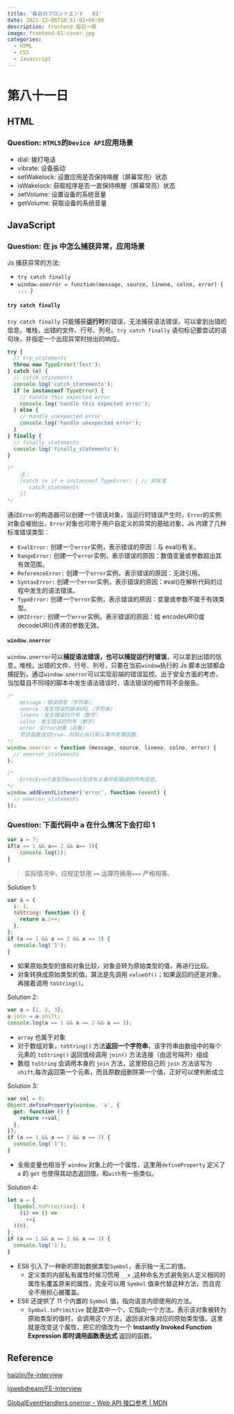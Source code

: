 ```yaml
---
title: '毎日のフロントエンド　 81'
date: 2021-12-06T10:51:02+09:00
description: frontend 每日一练
image: frontend-81-cover.jpg
categories:
  - HTML
  - CSS
  - Javascript
---
```


# 第八十一日

## HTML

### **Question:** `HTML5`的`Device API`应用场景

- dial: 拨打电话
- vibrate: 设备振动
- setWakelock: 设置应用是否保持唤醒（屏幕常亮）状态
- isWakelock: 获取程序是否一直保持唤醒（屏幕常亮）状态
- setVolume: 设置设备的系统音量
- getVolume: 获取设备的系统音量

## JavaScript

### **Question:** 在 js 中怎么捕获异常，应用场景

Js 捕获异常的方法:

- `try catch finally`
- `window.onerror = function(message, source, lineno, colno, error) { ... }`

#### `try catch finally`

`try catch finally` 只能捕获**运行时**的错误，无法捕获语法错误，可以拿到出错的信息，堆栈，出错的文件、行号、列号。`try catch finally` 语句标记要尝试的语句块，并指定一个出现异常时抛出的响应。

```js
try {
  // try_statements
  throw new TypeError('Test');
} catch (e) {
  // catch_statements
  console.log('catch_statements');
  if (e instanceof TypeError) {
    // handle this expected error
    console.log('handle this expected error');
  } else {
    // handle unexpected error
    console.log('handle unexpected error');
  }
} finally {
  // finally_statements
  console.log('finally_statements');
}

/*
    注：
    [catch (e if e instanceof TypeError) { // 非标准
       catch_statements
    }]
*/
```

通过`Error`的构造器可以创建一个错误对象，当运行时错误产生时，`Error`的实例对象会被抛出，`Error`对象也可用于用户自定义的异常的基础对象，Js 内建了几种标准错误类型：

- `EvalError:` 创建一个`error`实例，表示错误的原因：与 eval()有关。
- `RangeError:` 创建一个`error`实例，表示错误的原因：数值变量或参数超出其有效范围。
- `ReferenceError:` 创建一个`error`实例，表示错误的原因：无效引用。
- `SyntaxError:` 创建一个`error`实例，表示错误的原因：eval()在解析代码的过程中发生的语法错误。
- `TypeError:` 创建一个`error`实例，表示错误的原因：变量或参数不属于有效类型。
- `URIError:` 创建一个`error`实例，表示错误的原因：给 encodeURI()或 decodeURl()传递的参数无效。

#### `window.onerror`

`window.onerror`可以**捕捉语法错误，也可以捕捉运行时错误**，可以拿到出错的信息，堆栈，出错的文件、行号、列号，只要在当前`window`执行的 Js 脚本出错都会捕捉到，通过`window.onerror`可以实现前端的错误监控。出于安全方面的考虑，当加载自不同域的脚本中发生语法错误时，语法错误的细节将不会报告。

```js
/*
    message：错误信息（字符串）。
    source：发生错误的脚本URL（字符串）
    lineno：发生错误的行号（数字）
    colno：发生错误的列号（数字）
    error：Error对象（对象）
    若该函数返回true，则阻止执行默认事件处理函数。
*/
window.onerror = function (message, source, lineno, colno, error) {
  // onerror_statements
};

/*
    ErrorEvent类型的event包含有关事件和错误的所有信息。
*/
window.addEventListener('error', function (event) {
  // onerror_statements
});
```

### **Question:** 下面代码中 a 在什么情况下会打印 1

```js
var a = ?;
if(a == 1 && a== 2 && a== 3){
 	console.log(1);
}
```

> 实际情况中，应规定禁用 `==` 运算符换用`===` 严格相等。

Solution 1:

```js
var a = {
  i: 1,
  toString: function () {
    return a.i++;
  },
};
if (a == 1 && a == 2 && a == 3) {
  console.log('1');
}
```

- 如果原始类型的值和对象比较，对象会转为原始类型的值，再进行比较。
- 对象转换成原始类型的值，算法是先调用 `valueOf()`；如果返回的还是对象，再接着调用 `toString()`。

Solution 2:

```js
var a = [1, 2, 3];
a.join = a.shift;
console.log(a == 1 && a == 2 && a == 3);
```

- `array` 也属于对象
- 对于数组对象，`toString()` 方法**返回一个字符串**，该字符串由数组中的每个元素的 `toString()` 返回值经调用 `join()` 方法连接（由逗号隔开）组成
- 数组 `toString` 会调用本身的 `join` 方法，这里把自己的 `join` 方法该写为 `shift`,每次返回第一个元素，而且原数组删除第一个值，正好可以使判断成立

Solution 3:

```js
var val = 0;
Object.defineProperty(window, 'a', {
  get: function () {
    return ++val;
  },
});
if (a == 1 && a == 2 && a == 3) {
  console.log('1');
}
```

- 全局变量也相当于 `window` 对象上的一个属性，这里用`defineProperty` 定义了 `a` 的 `get` 也使得其动态返回值。和`with`有一些类似。

Solution 4:

```js
let a = {
  [Symbol.toPrimitive]: (
    (i) => () =>
      ++i
  )(0),
};
if (a == 1 && a == 2 && a == 3) {
  console.log('1');
}
```

- ES6 引入了一种新的原始数据类型`Symbol`，表示独一无二的值。
  - 定义类的内部私有属性时候习惯用 `__x` ,这种命名方式避免别人定义相同的属性名覆盖原来的属性，完全可以用 `Symbol` 值来代替这种方法，而且完全不用担心被覆盖。
- ES6 还提供了 11 个内置的 `Symbol` 值，指向语言内部使用的方法。
  - `Symbol.toPrimitive` 就是其中一个，它指向一个方法，表示该对象被转为原始类型的值时，会调用这个方法，返回该对象对应的原始类型值。这里就是改变这个属性，把它的值改为一个 **Instantly Invoked Function Expression 即时调用函数表达式** 返回的函数。

## Reference

[haizlin/fe-interview](https://github.com/haizlin/fe-interview)

[lgwebdream/FE-Interview ](https://github.com/lgwebdream/FE-Interview)

[GlobalEventHandlers.onerror - Web API 接口参考 | MDN](https://developer.mozilla.org/zh-CN/docs/Web/API/GlobalEventHandlers/onerror)
